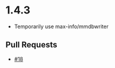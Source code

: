 # 1.4.3

* Temporarily use max-info/mmdbwriter

## Pull Requests

* [#18](https://github.com/ipinfo/mmdbctl/pull/18)
